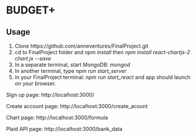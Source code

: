 <h1>BUDGET+</h1>

<h2>Usage</h2>

<ol>
  <li>Clone https://github.com/anneventures/FinalProject.git</li>
  <li>cd to FinalProject folder and <em>npm install</em> then <em>npm install react-chartjs-2 chart.js --save</em></li>
  <li>In a separate terminal, start MongoDB: <em>mongod</em></li>
  <li>In another terminal, type <em>npm run start_server</em></li>
  <li>In your FinalProject terminal: <em>npm run start_react</em> and app should launch on your browser.</li>
</ol>

<p>Sign up page: http://localhost:3000/</p>
<p>Create account page: http://localhost:3000/create_acount</p>
<p>Chart page: http://localhost:3000/formula</p>
<p>Plaid API page: http://localhost:3000/bank_data</p>